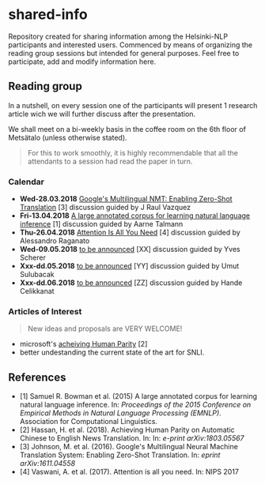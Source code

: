 # shared-info
Repository created for sharing information among the Helsinki-NLP participants and interested users.
Commenced by means of organizing the reading group sessions but intended for general purposes. Feel free to participate, add and modify information here.

## Reading group
In a nutshell, on every session one of the participants will present 1 research article wich we will further discuss after the presentation. 

We shall meet on a bi-weekly basis in the coffee room on the 6th floor of Metsätalo (unless otherwise stated). 

> For this to work smoothly, it is highly recommendable that all the attendants to a session had read the paper in turn.


### Calendar
- **Wed-28.03.2018** [Google's Multilingual NMT: Enabling Zero-Shot Translation](https://arxiv.org/pdf/1611.04558.pdf) [3] discussion guided by J Raul Vazquez 
- **Fri-13.04.2018** [A large annotated corpus for learning natural language inference](https://nlp.stanford.edu/pubs/snli_paper.pdf) [1] discussion guided by Aarne Talmann
- **Thu-26.04.2018** [Attention Is All You Need](https://arxiv.org/pdf/1706.03762.pdf) [4] discussion guided by Alessandro Raganato
- **Wed-09.05.2018** [to be announced](https://arxiv.org/) [XX] discussion guided by Yves Scherer
- **Xxx-dd.05.2018** [to be announced](https://arxiv.org/) [YY] discussion guided by Umut Sulubacak
- **Xxx-dd.06.2018** [to be announced](https://arxiv.org/) [ZZ] discussion guided by Hande Celikkanat


### Articles of Interest 
> New ideas and proposals are VERY WELCOME!
- microsoft's [acheiving Human Parity](https://www.microsoft.com/en-us/research/uploads/prod/2018/03/final-achieving-human.pdf) [2]
- better undestanding the current state of the art for SNLI.

## References 
- [1] Samuel R. Bowman et al. (2015) A large annotated corpus for learning natural language inference. In: *Proceedings of the 2015 Conference on Empirical Methods in Natural Language Processing (EMNLP)*. Association for Computational Linguistics.
- [2] Hassan, H. et al. (2018). Achieving Human Parity on Automatic Chinese to English News Translation. In: In: *e-print arXiv:1803.05567*
- [3] Johnson, M. et al. (2016). Google's Multilingual Neural Machine Translation System: Enabling Zero-Shot Translation. In: *eprint arXiv:1611.04558*
- [4] Vaswani, A. et al. (2017). Attention is all you need. In: NIPS 2017
